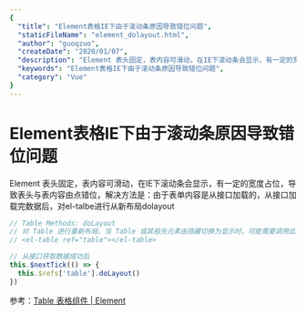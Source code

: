 ```yaml
---
{
  "title": "Element表格IE下由于滚动条原因导致错位问题",
  "staticFileName": "element_dolayout.html",
  "author": "guoqzuo",
  "createDate": "2020/01/07",
  "description": "Element 表头固定，表内容可滑动，在IE下滚动条会显示，有一定的宽度占位，导致表头与表内容由点错位，解决方法是：由于表单内容是从接口加载的，从接口加载完数据后，对el-talbe进行从新布局dolayout",
  "keywords": "Element表格IE下由于滚动条原因导致错位问题",
  "category": "Vue"
}
---
```


# Element表格IE下由于滚动条原因导致错位问题

Element 表头固定，表内容可滑动，在IE下滚动条会显示，有一定的宽度占位，导致表头与表内容由点错位，解决方法是：由于表单内容是从接口加载的，从接口加载完数据后，对el-talbe进行从新布局dolayout

```js
// Table Methods: doLayout
// 对 Table 进行重新布局。当 Table 或其祖先元素由隐藏切换为显示时，可能需要调用此方法
// <el-table ref="table"></el-table>

// 从接口获取数据成功后
this.$nextTick(() => {
  this.$refs['table'].doLayout()
})
```

参考：[Table 表格组件 | Element](https://element.eleme.cn/#/zh-CN/component/table)
